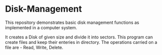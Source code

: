 # Disk-Management
This repository demonstrates basic disk management functions as implemented in a computer system.

It creates a Disk of given size and divide it into sectors.
This program can create files and keep their enteries in directory. The operations carried on a file are - Read, Write, Delete.
